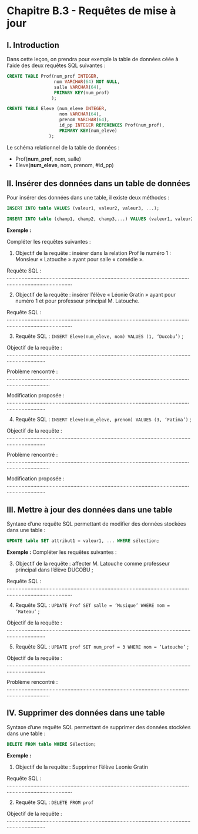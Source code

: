# Chapitre B.3 - Requêtes de mise à jour
## I. Introduction
Dans cette leçon, on prendra pour exemple la table de données céée à l'aide des deux requêtes SQL suivantes :
```sql
CREATE TABLE Prof(num_prof INTEGER,
                  nom VARCHAR(64) NOT NULL,
                  salle VARCHAR(64),
                  PRIMARY KEY(num_prof)
                 );

CREATE TABLE Eleve (num_eleve INTEGER,
                    nom VARCHAR(64),
                    prenom VARCHAR(64),
                    id_pp INTEGER REFERENCES Prof(num_prof),
                    PRIMARY KEY(num_eleve)
                );
```
Le schéma relationnel de la table de données :
- <span class="caché">Prof(**num_prof**, nom, salle)</span>
- <span class="caché">Eleve(**num_eleve**, nom, prenom, #id_pp)</span>

## II. Insérer des données dans un table de données
Pour insérer des données dans une table, il existe deux méthodes :
```sql
INSERT INTO table VALUES (valeur1, valeur2, valeur3, ...);
```
```sql
INSERT INTO table (champ1, champ2, champ3,...) VALUES (valeur1, valeur2, valeur3,...);
```

**Exemple :**

Compléter les requêtes suivantes :

1.	Objectif de la requête 	: insérer dans la relation Prof le numéro 1 : Monsieur « Latouche » ayant pour salle « comédie ».

Requête SQL : …………………………………………………………………………………………………………………………………………………..

2.	Objectif de la requête : insérer l’élève « Léonie Gratin » ayant pour numéro 1 et pour professeur principal M. Latouche.

Requête SQL : …………………………………………………………………………………………………………………………………………………..

3.	Requête SQL : ```INSERT Eleve(num_eleve, nom) VALUES (1, ‘Ducobu’)``` ;

Objectif de la requête  : ….………………………………………………………………………………………………………………………………..

Problème rencontré : ……………………………………………………………………………………………………………………………………..

Modification proposée : …………………………………………………………………………………………………………………………………..

4.	Requête SQL : ```INSERT Eleve(num_eleve, prenom) VALUES (3, ‘Fatima’)``` ;

Objectif de la requête  : ….………………………………………………………………………………………………………………………………..

Problème rencontré : ……………………………………………………………………………………………………………………………………..

Modification proposée : …………………………………………………………………………………………………………………………………..

## III. Mettre à jour des données dans une table
Syntaxe d’une requête SQL permettant de modifier des données stockées dans une table :
```sql
UPDATE table SET attribut1 = valeur1, ... WHERE sélection;
```
**Exemple :**
Compléter les requêtes suivantes : 

3.	Objectif de la requête : affecter M. Latouche comme professeur principal dans l’élève DUCOBU ;

Requête SQL : …………………………………………………………………………………………………………………………………………………..
 
4.	Requête SQL : ```UPDATE Prof SET salle = ’Musique’ WHERE nom = ’Rateau’``` ;

Objectif de la requête  : ….………………………………………………………………………………………………………………………………..

5.	Requête SQL : ```UPDATE prof SET num_prof = 3 WHERE nom = ‘Latouche’``` ;

Objectif de la requête  : ….………………………………………………………………………………………………………………………………..

Problème rencontré : ……………………………………………………………………………………………………………………………………..

## IV. Supprimer des données dans une table
Syntaxe d’une requête SQL permettant de supprimer des données stockées dans une table :
```sql
DELETE FROM table WHERE Sélection;
```
**Exemple :**
1.	Objectif de la requête : Supprimer l’élève Leonie Gratin 

Requête SQL : …………………………………………………………………………………………………………………………………………………..

2.	Requête SQL : ```DELETE FROM prof```

Objectif de la requête  : ….………………………………………………………………………………………………………………………………..
